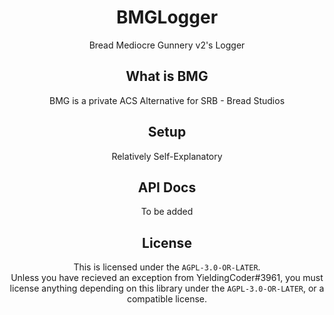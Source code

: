 <span align="center">

  # BMGLogger
  Bread Mediocre Gunnery v2's Logger

  ## What is BMG
  BMG is a private ACS Alternative for SRB - Bread Studios
  
  ## Setup
  Relatively Self-Explanatory

  ## API Docs
  To be added
  
  ## License
  This is licensed under the `AGPL-3.0-OR-LATER`.<br/>
  Unless you have recieved an exception from YieldingCoder#3961, you must license anything depending on this library under the `AGPL-3.0-OR-LATER`, or a compatible license.
  
</span>
